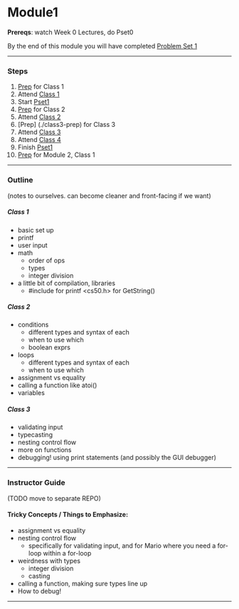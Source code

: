 # Module1

**Prereqs**: watch Week 0 Lectures, do Pset0

By the end of this module you will have completed [Problem Set 1](http://cdn.cs50.net/2015/fall/psets/1/pset1/pset1.html)

*** 

### Steps
1. [Prep](./class1-prep) for Class 1
2. Attend [Class 1](./class1)
3. Start [Pset1](http://cdn.cs50.net/2015/fall/psets/1/pset1/pset1.html#smart_water)
3. [Prep](./class2-prep) for Class 2
4. Attend [Class 2](./class2)
5. [Prep] (./class3-prep) for Class 3
6. Attend [Class 3](./class3)
7. Attend [Class 4](./class4)
8. Finish [Pset1](http://cdn.cs50.net/2015/fall/psets/1/pset1/pset1.html)
9. [Prep](../module2/class1-prep) for Module 2, Class 1

***
### Outline 
(notes to ourselves. can become cleaner and front-facing if we want)

##### Class 1
* basic set up
* printf
* user input
* math
  * order of ops 
  * types
  * integer division
* a little bit of compilation, libraries
  * #include <stdio> for printf <cs50.h> for GetString()
  
##### Class 2
* conditions
  * different types and syntax of each
  * when to use which
  * boolean exprs
* loops
  * different types and syntax of each
  * when to use which
* assignment vs equality 
* calling a function like atoi()
* variables

##### Class 3
* validating input
* typecasting
* nesting control flow
* more on functions
* debugging! using print statements (and possibly the GUI debugger)

***
### Instructor Guide 
(TODO move to separate REPO)

#### Tricky Concepts / Things to Emphasize:
* assignment vs equality
* nesting control flow
  * specifically for validating input, and for Mario where you need a for-loop within a for-loop
* weirdness with types
  * integer division
  * casting
* calling a function, making sure types line up
* How to debug!

***



